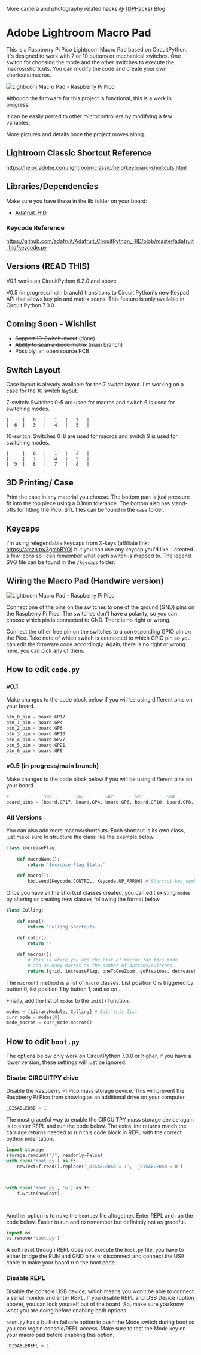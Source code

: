 More camera and photography related hacks @ [{DPHacks}](https://dphacks.com/) Blog

# Adobe Lightroom Macro Pad

This is a Raspberry Pi Pico Lightroom Macro Pad based on CircuitPython. It's designed to work with 7 or 10 buttons or mechanical switches. One switch for choosing the mode and the other switches to execute the macros/shortcuts. You can modify the code and create your own shortcuts/macros.

![Lightroom Macro Pad - Raspberry Pi Pico](https://dphacks.com/wp-content/uploads/2021/09/10_Switch_LR_Macro_Pad-1.jpg "Pi Pico Macro Pad for Lightroom Classic")

Although the firmware for this project is functional, this is a work in progress.

It can be easily ported to other microcontrollers by modifying a few variables.

More pictures and details once the project moves along.

## Lightroom Classic Shortcut Reference

<a href="https://helpx.adobe.com/lightroom-classic/help/keyboard-shortcuts.html" target="_blank">https://helpx.adobe.com/lightroom-classic/help/keyboard-shortcuts.html</a>

## Libraries/Dependencies
Make sure you have these in the lib folder on your board:
* <a href="https://github.com/adafruit/Adafruit_CircuitPython_HID" target="_blank">Adafruit_HID</a>


### Keycode Reference

<a href="https://github.com/adafruit/Adafruit_CircuitPython_HID/blob/master/adafruit_hid/keycode.py" target="_blank">https://github.com/adafruit/Adafruit_CircuitPython_HID/blob/master/adafruit_hid/keycode.py</a>

## Versions (READ THIS)

V0.1 works on CircuitPython 6.2.0 and above

V0.5 (in progress/main branch) transitions to Circuit Python's new Keypad API that allows key pin and matrix scans. This feature is only available in Circuit Python 7.0.0.

## Coming Soon - Wishlist

* ~~Support 10-Switch layout~~ (done)
* ~~Ability to scan a diode matrix~~ (main branch)
* Possibly, an open source PCB

## Switch Layout

Case layout is already available for the 7 switch layout. I'm working on a case for the 10 switch layout. 

7-switch: Switches 0-5 are used for macros and switch 6 is used for switching modes.

```
|     |   0   |   1   |   2   |
|  6  |   3   |   4   |   5   |
```

10-switch: Switches 0-8 are used for macros and switch 9 is used for switching modes.
```
|     |   0   |   1   |   2   |
|     |   3   |   4   |   5   |
|  9  |   6   |   7   |   8   |
```

## 3D Printing/ Case

Print the case in any material you choose. The bottom part is just pressure fit into the top piece using a 0.1mm tolerance. The bottom also has stand-offs for fitting the Pico. STL files can be found in the ```case``` folder.

## Keycaps

I'm using relegendable keycaps from X-keys (affiliate link: https://amzn.to/3gmbBYO) but you can use any keycap you'd like. I created a few icons so I can remember what each switch is mapped to. The legend SVG file can be found in the ```/keycaps``` folder.

## Wiring the Macro Pad (Handwire version)

![Lightroom Macro Pad - Raspberry Pi Pico](https://dphacks.com/wp-content/uploads/2021/06/Lightroom_Macro_Pad_Mechanical_Switch-6.jpg "Pi Pico Macro Pad for Lightroom Classic Wiring")

Connect one of the pins on the switches to one of the ground (GND) pins on the Raspberry Pi Pico. The switches don't have a polarity, so you can choose which pin is connected to GND. There is no right or wrong.

Connect the other free pin on the switches to a corresponding GPIO pin on the Pico. Take note of which switch is connected to which GPIO pin so you can edit the firmware code accordingly. Again, there is no right or wrong here, you can pick any of them.

## How to edit ```code.py```

### v0.1
Make changes to the code block below if you will be using different pins on your board.

```python
btn_0_pin = board.GP17
btn_1_pin = board.GP4
btn_2_pin = board.GP6
btn_3_pin = board.GP10
btn_4_pin = board.GP27
btn_5_pin = board.GP21
btn_6_pin = board.GP0
```

### v0.5 (in progress/main branch)
Make changes to the code block below if you will be using different pins on your board.

```python
#             SW0         SW1        SW2        SW3         SW4        SW5         SW6      #  
board_pins = (board.GP17, board.GP4, board.GP6, board.GP10, board.GP8, board.GP14, board.GP1)
```

### All Versions

You can also add more macros/shortcuts. Each shortcut is its own class, just make sure to structure the class like the example below.

```python
class increaseFlag:
    
    def macroName():
        return 'Increase Flag Status'
    
    def macro():
        kbd.send(Keycode.CONTROL, Keycode.UP_ARROW) # Shortcut key combination
```

Once you have all the shortcut classes created, you can edit existing ```modes``` by altering or creating new classes following the format below.

```python
class Culling:
    
    def name():
        return 'Culling Shortcuts'
    
    def color():
        return ''

    def macros():
        # This is where you add the list of macros for this mode
        # add as many macros as the number of buttons/switches
        return [grid, increaseFlag, oneToOneZoom, goPrevious, decreaseFlag, goNext]
```

The ```macros()``` method is a list of ```macro``` classes. List position 0 is triggered by button 0, list position 1 by button 1, and so on...

Finally, add the list of ```modes``` to the ```init()``` function.

```python
modes = [LibraryModule, Culling] # Edit this list
curr_mode = modes[0]
mode_macros = curr_mode.macros()
```

## How to edit ```boot.py```

The options below only work on CircuitPython 7.0.0 or higher, if you have a lower version, these settings will just be ignored.

### Disabe CIRCUITPY drive

Disable the Raspberry Pi Pico mass storage device. This will prevent the Raspberry Pi Pico from showing as an additional drive on your computer.
```python
_DISABLEUSB = 1
```

The most graceful way to enable the CIRCUITPY mass storage device again is to enter REPL and run the code below. The extra line returns match the carriage returns needed to run this code block in REPL with the correct python indentation.

```python
import storage
storage.remount("/", readonly=False)
with open('boot.py') as f:
    newText=f.read().replace('_DISABLEUSB = 1', '_DISABLEUSB = 0')



with open('boot.py', 'w') as f:
    f.write(newText)




```
Another option is to nuke the ```boot.py``` file altogether. Enter REPL and run the code below. Easier to run and to remember but definitely not as graceful.

```python
import os
os.remove('boot.py')
```
A soft reset through REPL does not execute the ```boot.py``` file, you have to either bridge the RUN and GND pins or disconnect and connect the USB cable to make your board run the boot code.

### Disable REPL

Disable the console USB device, which means you won't be able to connect a serial monitor and enter REPL. If you disable REPL and USB Device (option above), you can lock yourself out of the board. So, make sure you know what you are doing before enabling both options

```boot.py``` has a built-in failsafe option to push the Mode switch during boot so you can regain console/REPL access. Make sure to test the Mode key on your macro pad before enabling this option.
```python
_DISABLEREPL = 1
```
